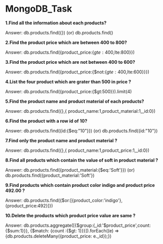 # MongoDB_Task

**1.Find all the information about each products?**

Answer: db.products.find({})
             (or)
        db.products.find()

**2.Find the product price which are between 400 to 800?**

Answer: db.products.find({product_price:{$gte:400,$lte:800}})

**3.Find the product price which are not between 400 to 600?**

Answer: db.products.find({product_price:{$not:{$gte:400,$lte:600}}})

**4.List the four product which are grater than 500 in price ?**

Answer: db.products.find({product_price:{$gt:500}}).limit(4)

**5.Find the product name and product material of each products?**

Answer: db.products.find({},{ product_name:1,product_material:1,_id:0})

**6.Find the product with a row id of 10?**

Answer: db.products.find({id:{$eq:"10"}})
             (or)
        db.products.find({id:"10"})

**7.Find only the product name and product material ?**

Answer: db.products.find({},{ product_name:1,product_price:1,_id:0})

**8.Find all products which contain the value of soft in product material ?**

Answer: db.products.find({product_material:{$eq:'Soft'}})
            (or)
        db.products.find({product_material:'Soft'})

**9.Find products which contain product color indigo and product price 492.00 ?**

 Answer: db.products.find({$or:[{product_color:'indigo'},{product_price:492}]})

**10.Delete the products which product price value are same ?**

Answer: db.products.aggregate([{$group:{_id:'$product_price',count:{$sum:1}}},
{$match: {count :{$gt: 1}}}]).forEach((e) => {db.products.deleteMany({product_price: e._id});})

